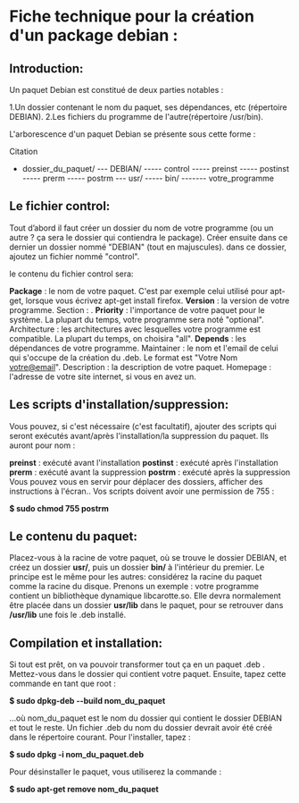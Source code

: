Fiche technique pour la création d'un package debian :
======================================================

Introduction:
-------------

Un paquet Debian est constitué de deux parties notables :
 
1.Un dossier contenant le nom du paquet, ses dépendances, etc (répertoire DEBIAN). 
2.Les fichiers du programme de l'autre(répertoire /usr/bin).

L'arborescence d'un paquet Debian se présente sous cette forme :

Citation

- dossier_du_paquet/
--- DEBIAN/
----- control
----- preinst
----- postinst
----- prerm
----- postrm
--- usr/
----- bin/
------- votre_programme

Le fichier control:
-------------------

 Tout d’abord il faut créer un dossier du nom de votre programme (ou un autre ? ça sera le dossier qui contiendra le package). Créer ensuite dans ce dernier un dossier nommé "DEBIAN" (tout en majuscules).
 dans ce dossier, ajoutez un fichier nommé "control".

le contenu du fichier control sera:

**Package** : le nom de votre paquet. C'est par exemple celui utilisé pour apt-get, lorsque vous écrivez apt-get install firefox.
**Version** : la version de votre programme.
Section : .
**Priority** : l'importance de votre paquet pour le système. La plupart du temps, votre programme sera noté "optional".
Architecture : les architectures avec lesquelles votre programme est compatible. La plupart du temps, on choisira "all".
**Depends** : les dépendances de votre programme.
Maintainer : le nom et l'email de celui qui s'occupe de la création du .deb.  Le format est "Votre Nom <votre@email>".
Description : la description de votre paquet.
Homepage : l'adresse de votre site internet, si vous en avez un.

Les scripts d'installation/suppression:
---------------------------------------

Vous pouvez, si c'est nécessaire (c'est facultatif), ajouter des scripts qui seront exécutés avant/après l'installation/la suppression du paquet. Ils auront pour nom :

**preinst** : exécuté avant l'installation
**postinst** : exécuté après l'installation
**prerm** : exécuté avant la suppression
**postrm** : exécuté après la suppression
Vous pouvez vous en servir pour déplacer des dossiers, afficher des instructions à l'écran..
Vos scripts doivent avoir une permission de 755 :

**$ sudo chmod 755 postrm**

Le contenu du paquet:
---------------------

 Placez-vous à la racine de votre paquet, où se trouve le dossier DEBIAN, et créez un dossier **usr/**, puis un dossier **bin/** à l'intérieur du premier. Le principe est le même pour les autres: considérez la racine du paquet comme la racine du disque. Prenons un exemple : votre programme contient un bibliothèque dynamique libcarotte.so. Elle devra normalement être placée dans un dossier **usr/lib** dans le paquet, pour se retrouver dans **/usr/lib** une fois le .deb installé.


Compilation et installation:
----------------------------

Si tout est prêt, on va pouvoir transformer tout ça en un paquet .deb .
Mettez-vous dans le dossier qui contient votre paquet. Ensuite, tapez cette commande en tant que root :

**$ sudo dpkg-deb --build nom_du_paquet**

...où nom_du_paquet est le nom du dossier qui contient le dossier DEBIAN et tout le reste.
Un fichier .deb du nom du dossier devrait avoir été créé dans le répertoire courant. Pour l'installer, tapez :

**$ sudo dpkg -i nom_du_paquet.deb**

Pour désinstaller le paquet, vous utiliserez la commande :

**$ sudo apt-get remove nom_du_paquet**
